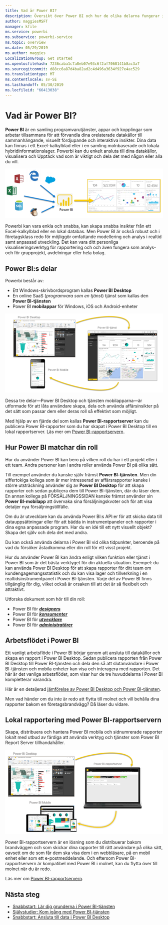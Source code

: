 ```yaml
---
title: Vad är Power BI?
description: Översikt över Power BI och hur de olika delarna fungerar ihop – Power BI Desktop i Power BI-tjänsten, Power BI mobile, rapportservern och Power BI embedded.
author: maggiesMSFT
manager: kfile
ms.service: powerbi
ms.subservice: powerbi-service
ms.topic: overview
ms.date: 05/29/2019
ms.author: maggies
LocalizationGroup: Get started
ms.openlocfilehash: 7236caba1c7a8eb07e93c6f2af7068141b8ac3a7
ms.sourcegitcommit: d88cc6a87d4ba82ad2c4d496a3634f927e4ac529
ms.translationtype: MT
ms.contentlocale: sv-SE
ms.lasthandoff: 05/30/2019
ms.locfileid: "66413038"
---
```

# <a name="what-is-power-bi"></a>Vad är Power BI?
**Power BI** är en samling programvarutjänster, appar och kopplingar som arbetar tillsammans för att förvandla dina orelaterade datakällor till sammanhängande, visuellt fördjupande och interaktiva insikter. Dina data kan finnas i ett Excel-kalkylblad eller i en samling molnbaserade och lokala hybridinformationslager. Powerbi kan du enkelt ansluta till dina datakällor, visualisera och Upptäck vad som är viktigt och dela det med någon eller alla du vill.

![diagram som visar indatakällor för Power BI](media/power-bi-overview/power-bi-input-new.png)

Powerbi kan vara enkla och snabba, kan skapa snabba insikter från ett Excel-kalkylblad eller en lokal databas. Men Power BI är också robust och i företagsklass redo för möjliggör omfattande modellering och analys i realtid samt anpassad utveckling. Det kan vara ditt personliga visualiseringsverktyg för rapportering och och även fungera som analys- och för grupprojekt, avdelningar eller hela bolag.

## <a name="the-parts-of-power-bi"></a>Power BI:s delar
Powerbi består av: 
- Ett Windows-skrivbordsprogram kallas **Power BI Desktop**
- En online SaaS (*programvara som en tjänst*) tjänst som kallas den **Power BI-tjänsten** 
- Power BI **mobilappar** för Windows, iOS och Android-enheter

![Power BI Desktop, service, mobile](media/power-bi-overview/power-bi-blocks.png)

Dessa tre delar&mdash;Power BI Desktop och tjänsten mobilapparna&mdash;är utformade för att låta användare skapa, dela och använda affärsinsikter på det sätt som passar dem eller deras roll så effektivt som möjligt.

Med hjälp av en fjärde del som kallas **Power BI-rapportserver** kan du publicera Power BI-rapporter som du har skapat i Power BI Desktop till en lokal rapportserver. Läs mer om [Power BI-rapportservern](#on-premises-reporting-with-power-bi-report-server).

## <a name="how-power-bi-matches-your-role"></a>Hur Power BI matchar din roll
Hur du använder Power BI kan bero på vilken roll du har i ett projekt eller i ett team. Andra personer kan i andra roller använda Power BI på olika sätt.

Till exempel använder du kanske själv främst **Power BI-tjänsten**. Men din siffertokiga kollega som är mer intresserad av affärsrapporter kanske i större utsträckning använder sig av **Power BI Desktop** för att skapa rapporter och sedan publicera dem till Power BI-tjänsten, där du läser dem. En annan kollega på FÖRSÄLJNINGSSIDAN kanske främst använder sin **Power BI-mobilapp** att övervaka sina försäljningskvoter och för att visa detaljer nya försäljningstillfälle.

Om du är utvecklare kan du använda Power BI:s API:er för att skicka data till datauppsättningar eller för att bädda in instrumentpaneler och rapporter i dina egna anpassade program. Har du en idé till ett nytt visuellt objekt? Skapa det själv och dela det med andra.  

Du kan också använda delarna i Power BI vid olika tidpunkter, beroende på vad du försöker åstadkomma eller din roll för ett visst projekt.

Hur du använder Power BI kan ändra enligt vilken funktion eller tjänst i Power BI som är det bästa verktyget för din aktuella situation. Exempel: du kan använda Power BI Desktop för att skapa rapporter för ditt team om kundengagemangsstatistik och du kan visa lager och tillverkning i en realtidsinstrumentpanel i Power BI-tjänsten. Varje del av Power BI finns tillgänglig för dig, vilket också är orsaken till att det är så flexibelt och attraktivt.

Utforska dokument som hör till din roll:
- Power BI för [***designers***](desktop-what-is-desktop.md)
- Power BI för [***konsumenter***](consumer/end-user-consumer.md)
- Power BI för [***utvecklare***](developer/what-can-you-do.md)
- Power BI för [***administratörer***](service-admin-administering-power-bi-in-your-organization.md)

## <a name="the-flow-of-work-in-power-bi"></a>Arbetsflödet i Power BI
Ett vanligt arbetsflöde i Power BI börjar genom att ansluta till datakällor och skapa en rapport i Power BI Desktop. Sedan publicera rapporten från Power BI Desktop till Power BI-tjänsten och dela den så att slutanvändare i Power BI-tjänsten och mobila enheter kan visa och interagera med rapporten.
Det här är det vanliga arbetsflödet, som visar hur de tre huvuddelarna i Power BI kompletterar varandra.

Här är en detaljerad [jämförelse av Power BI Desktop och Power BI-tjänsten](service-service-vs-desktop.md).

Men vad händer om du inte är redo att flytta till molnet och vill behålla dina rapporter bakom en företagsbrandvägg?  Då läser du vidare.

## <a name="on-premises-reporting-with-power-bi-report-server"></a>Lokal rapportering med Power BI-rapportservern
Skapa, distribuera och hantera Power BI mobila och sidnumrerade rapporter lokalt med utbud av färdiga att använda verktyg och tjänster som Power BI Report Server tillhandahåller.

![diagram för lokal rapportering](media/power-bi-overview/power-bi-report-server2.png)

Power BI-rapportservern är en lösning som du distribuerar bakom brandväggen och som skickar dina rapporter till rätt användare på olika sätt, oavsett om de som får dem ska visa dem i en webbläsare, på en mobil enhet eller som ett e-postmeddelande. Och eftersom Power BI-rapportservern är kompatibel med Power BI i molnet, kan du flytta över till molnet när du är redo. 

Läs mer om [Power BI-rapportservern](report-server/get-started.md).

## <a name="next-steps"></a>Nästa steg
- [Snabbstart: Lär dig grunderna i Power BI-tjänsten](service-the-new-power-bi-experience.md)   
- [Självstudier: Kom igång med Power BI-tjänsten](service-get-started.md)
- [Snabbstart: Ansluta till data i Power BI Desktop](desktop-quickstart-connect-to-data.md)
